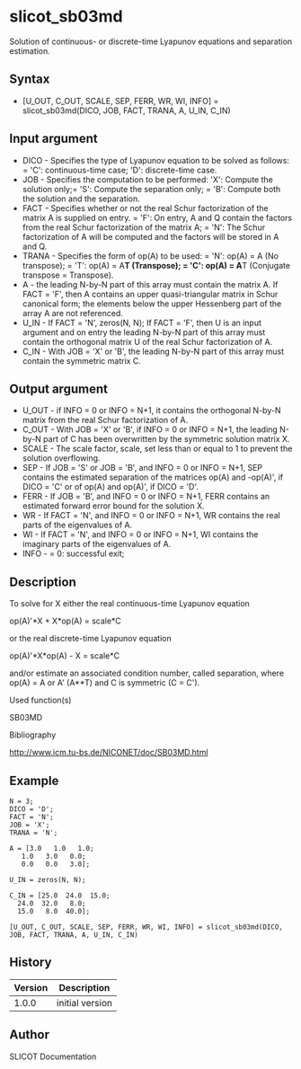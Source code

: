 

# slicot_sb03md

Solution of continuous- or discrete-time Lyapunov equations and separation estimation.

## Syntax

- [U_OUT, C_OUT, SCALE, SEP, FERR, WR, WI, INFO] = slicot_sb03md(DICO, JOB, FACT, TRANA, A, U_IN, C_IN)

## Input argument

 - DICO - Specifies the type of Lyapunov equation to be solved as follows: = 'C': continuous-time case; 'D': discrete-time case.
 - JOB - Specifies the computation to be performed:  'X':  Compute the solution only;= 'S':  Compute the separation only; = 'B':  Compute both the solution and the separation.
 - FACT - Specifies whether or not the real Schur factorization of the matrix A is supplied on entry. = 'F':  On entry, A and Q contain the factors from the real Schur factorization of the matrix A; = 'N':  The Schur factorization of A will be computed and the factors will be stored in A and Q.
 - TRANA - Specifies the form of op(A) to be used: = 'N':  op(A) = A    (No transpose); = 'T':  op(A) = A**T (Transpose); = 'C':  op(A) = A**T (Conjugate transpose = Transpose).
 - A - the leading N-by-N part of this array must contain the matrix A. If FACT = 'F', then A contains an upper quasi-triangular matrix in Schur canonical form; the elements below the upper Hessenberg part of the array A are not referenced.
 - U_IN - If FACT = 'N', zeros(N, N); If FACT = 'F', then U is an input argument and on entry the leading N-by-N part of this array must contain the orthogonal matrix U of the real Schur factorization of A.
 - C_IN - With JOB = 'X' or 'B', the leading N-by-N part of this array must contain the symmetric matrix C.

## Output argument

 - U_OUT - if INFO = 0 or INFO = N+1, it contains the orthogonal N-by-N matrix from the real Schur factorization of A.
 - C_OUT - With JOB = 'X' or 'B', if INFO = 0 or INFO = N+1, the leading N-by-N part of C has been overwritten by the symmetric solution matrix X.
 - SCALE - The scale factor, scale, set less than or equal to 1 to prevent the solution overflowing.
 - SEP - If JOB = 'S' or JOB = 'B', and INFO = 0 or INFO = N+1, SEP contains the estimated separation of the matrices op(A) and -op(A)', if DICO = 'C' or of op(A) and op(A)', if DICO = 'D'.
 - FERR - If JOB = 'B', and INFO = 0 or INFO = N+1, FERR contains an estimated forward error bound for the solution X.
 - WR - If FACT = 'N', and INFO = 0 or INFO = N+1, WR contains the real parts of the eigenvalues of A.
 - WI - If FACT = 'N', and INFO = 0 or INFO = N+1, WI contains the imaginary parts of the eigenvalues of A.
 - INFO - = 0:  successful exit;

## Description


  <p>To solve for X either the real continuous-time Lyapunov equation</p>
  <p>op(A)'*X + X*op(A) = scale*C</p>
  <p>or the real discrete-time Lyapunov equation</p>
  <p>op(A)'*X*op(A) - X = scale*C</p>
  <p>and/or estimate an associated condition number, called separation, where op(A) = A or A' (A**T) and C is symmetric (C = C').</p>


Used function(s)

SB03MD

Bibliography

http://www.icm.tu-bs.de/NICONET/doc/SB03MD.html

## Example

```Nelson
N = 3;
DICO = 'D';
FACT = 'N';
JOB = 'X';
TRANA = 'N';

A = [3.0   1.0   1.0;
   1.0   3.0   0.0;
   0.0   0.0   3.0];

U_IN = zeros(N, N);

C_IN = [25.0  24.0  15.0;
  24.0  32.0   8.0;
  15.0   8.0  40.0];

[U_OUT, C_OUT, SCALE, SEP, FERR, WR, WI, INFO] = slicot_sb03md(DICO, JOB, FACT, TRANA, A, U_IN, C_IN)
```

## History

|Version|Description|
|------|------|
|1.0.0|initial version|


## Author

SLICOT Documentation



